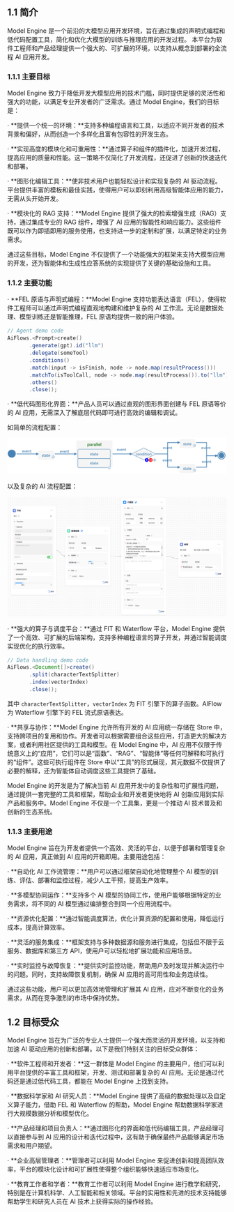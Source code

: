 ## 1.1 简介

Model Engine 是一个前沿的大模型应用开发环境，旨在通过集成的声明式编程和低代码配置工具，简化和优化大模型的训练与推理应用的开发过程。
本平台为软件工程师和产品经理提供一个强大的、可扩展的环境，以支持从概念到部署的全流程 AI 应用开发。

### 1.1.1 主要目标

Model Engine 致力于降低开发大模型应用的技术门槛，同时提供足够的灵活性和强大的功能，以满足专业开发者的广泛需求。通过 Model Engine，我们的目标是：

· **​提供一个统一的环境：​**支持多种编程语言和工具，以适应不同开发者的技术背景和偏好，从而创造一个多样化且富有包容性的开发生态。

· **​实现高度的模块化和可重用性：​**通过算子和组件的插件化，加速开发过程，提高应用的质量和性能。这一策略不仅简化了开发流程，还促进了创新的快速迭代和部署。

· **​图形化编辑工具：​**使非技术用户也能轻松设计和实现复杂的 AI 驱动流程。平台提供丰富的模板和最佳实践，使得用户可以即刻利用高级智能体应用的能力，无需从头开始开发。

· **​模块化的 RAG 支持：​**Model Engine 提供了强大的检索增强生成（RAG）支持，通过集成专业的 RAG 组件，增强了 AI 应用的智能性和响应能力。这些组件既可以作为即插即用的服务使用，也支持进一步的定制和扩展，以满足特定的业务需求。

通过这些目标，Model Engine 不仅提供了一个功能强大的框架来支持大模型应用的开发，还为智能体和生成性应答系统的实现提供了关键的基础设施和工具。

### 1.1.2 主要功能

· **FEL 原语与声明式编程：​**Model Engine 支持功能表达语言（FEL），使得软件工程师可以通过声明式编程直观地构建和维护复杂的 AI 工作流。无论是数据处理、模型训练还是智能推理，FEL 原语均提供一致的用户体验。

```java
// Agent demo code
AiFlows.<Prompt>​create​()
       .generate(gpt).id("llm")
       .delegate(someTool)
       .conditions()
       .match(input -> isFinish​, node -> node.map(​resultProcess()))
       .matchTo(isToolCall, node -> node.map(​resultProcess​()).to("llm"))
       .others()
       .close();
```

· **​低代码图形化界面：​**产品人员可以通过直观的图形界面创建与 FEL 原语等价的 AI 应用，无需深入了解底层代码即可进行高效的编辑和调试。

如简单的流程配置：

![image](../resources/model-engine-technical-white-paper/1%20introduction/simple-flow.png)

以及复杂的 AI 流程配置：

![image](../resources/model-engine-technical-white-paper/1%20introduction/complex-flow.png)

· **​强大的算子与调度平台：​**通过 FIT 和 Waterflow 平台，Model Engine 提供了一个高效、可扩展的后端架构，支持多种编程语言的算子开发，并通过智能调度实现优化的执行效率。

```java
// Data handling demo code
AiFlows.<Document[]>​create()
       .split(characterTextSplitter)
       .index(vectorIndex)
       .close();
```

其中 `characterTextSplitter`，`vectorIndex` 为 FIT 引擎下的算子函数。AIFlow 为 Waterflow 引擎下的 FEL 流式原语表达。

· **​共享与协作：​**Model Engine 允许所有开发的 AI 应用统一存储在 Store 中，支持跨项目的复用和协作。开发者可以根据需要组合这些应用，打造更大的解决方案，或者利用社区提供的工具和模型。在 Model Engine 中，AI 应用不仅限于传统意义上的“应用”，它们可以是“函数”、“RAG”、“智能体”等任何可解释和可执行的“组件”。这些可执行组件在 Store 中以“工具”的形式展现，其元数据不仅提供了必要的解释，还为智能体自动调度这些工具提供了基础。

Model Engine 的开发是为了解决当前 AI 应用开发中的复杂性和可扩展性问题，通过提供一套完整的工具和框架，帮助企业和开发者更快地将 AI 创新应用到实际产品和服务中。Model Engine 不仅是一个工具集，更是一个推动 AI 技术普及和创新的生态系统。

### 1.1.3 主要用途

Model Engine 旨在为开发者提供一个高效、灵活的平台，以便于部署和管理复杂的 AI 应用，真正做到 AI 应用的开箱即用。主要用途包括：

· **​自动化 AI 工作流管理：​**用户可以通过框架自动化地管理整个 AI 模型的训练、评估、部署和监控过程，减少人工干预，提高生产效率。

· **​多模型协同运作：​**支持多个 AI 模型的协同工作，使用户能够根据特定的业务需求，将不同的 AI 模型通过编排整合到同一个应用流程中。

· **​资源优化配置：​**通过智能调度算法，优化计算资源的配置和使用，降低运行成本，提高计算效率。

· **​灵活的服务集成：​**框架支持与多种数据源和服务进行集成，包括但不限于云服务、数据库和第三方 API，使用户可以轻松地扩展功能和应用场景。

· **​实时监控与故障恢复：​**提供实时监控功能，帮助用户及时发现并解决运行中的问题。同时，支持故障恢复机制，确保 AI 应用的高可用性和业务连续性。

通过这些功能，用户可以更加高效地管理和扩展其 AI 应用，应对不断变化的业务需求，从而在竞争激烈的市场中保持优势。

## 1.2 目标受众

Model Engine 旨在为广泛的专业人士提供一个强大而灵活的开发环境，以支持和加速 AI 驱动应用的创新和部署。以下是我们特别关注的目标受众群体：

· **​软件工程师和开发者：​**这一群体是 Model Engine 的主要用户，他们可以利用平台提供的丰富工具和框架，开发、测试和部署复杂的 AI 应用。无论是通过代码还是通过低代码工具，都能在 Model Engine 上找到支持。

· **​数据科学家和 AI 研究人员：​**Model Engine 提供了高级的数据处理以及自定义算子能力，借助 FEL 和 Waterflow 的帮助，Model Engine 帮助数据科学家进行大规模数据分析和模型优化。

· **​产品经理和项目负责人：​**通过图形化的界面和低代码编辑工具，产品经理可以直接参与到 AI 应用的设计和迭代过程中，这有助于确保最终产品能够满足市场需求和用户期望。

· **​企业高层管理者：​**管理者可以利用 Model Engine 来促进创新和提高团队效率，平台的模块化设计和可扩展性使得整个组织能够快速适应市场变化。

· **​教育工作者和学者：​**教育工作者可以利用 Model Engine 进行教学和研究，特别是在计算机科学、人工智能和相关领域。平台的实用性和先进的技术支持能够帮助学生和研究人员在 AI 技术上获得实际的操作经验。
